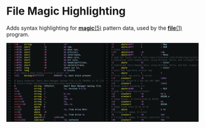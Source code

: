 File Magic Highlighting
=======================

Adds syntax highlighting for [**magic**(5)][5] pattern data, used by the [**file**(1)][1] program.

<img src="preview.png" width="800" alt="" />

[1]: https://linux.die.net/man/1/file
[5]: https://linux.die.net/man/5/magic
